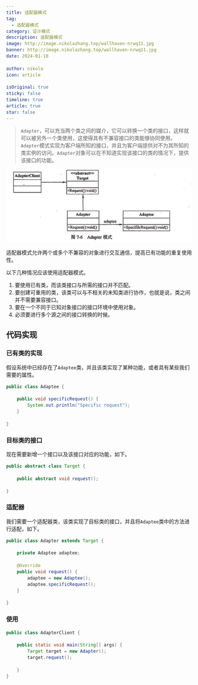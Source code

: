 ```yaml
---
title: 适配器模式
tag:
  - 适配器模式
category: 设计模式
description: 适配器模式
image: http://image.nikolazhang.top/wallhaven-nrwq11.jpg
banner: http://image.nikolazhang.top/wallhaven-nrwq11.jpg
date: 2024-01-10

author: nikola
icon: article

isOriginal: true
sticky: false
timeline: true
article: true
star: false
---
```


> `Adapter`，可以充当两个类之间的媒介，它可以转换一个类的接口，这样就可以被另外一个类使用，这使得具有不兼容接口的类能够协同使用。  
> `Adapter`模式实现为客户端所知的接口，并且为客户端提供对不为其所知的类实例的访问。`Adapter`对象可以在不知道实现该接口的类的情况下，提供该接口的功能。

![Alt text](images/7-adapter/image.png)

适配器模式允许两个或多个不兼容的对象进行交互通信，提高已有功能的重复使用性。

以下几种情况应该使用适配器模式。

1. 要使用已有类，而该类接口与所需的接口并不匹配。
2. 要创建可重用的类，该类可以与不相关的未知类进行协作，也就是说，类之间并不需要兼容接口。
3. 要在一个不同于已知对象接口的接口环境中使用对象。
4. 必须要进行多个源之间的接口转换的时候。

## 代码实现

### 已有类的实现

假设系统中已经存在了`Adaptee`类，并且该类实现了某种功能，或者具有某些我们需要的属性。

```java
public class Adaptee {

    public void specificRequest() {
        System.out.println("Specific request");
    }

}
```

### 目标类的接口

现在需要新增一个接口以及该接口对应的功能，如下。

```java
public abstract class Target {
    
    public abstract void request();

}

```

### 适配器

我们需要一个适配器类，该类实现了目标类的接口，并且将`Adaptee`类中的方法进行适配，如下。

```java
public class Adapter extends Target {
    
    private Adaptee adaptee;
    
    @Override
    public void request() {
        adaptee = new Adaptee();
        adaptee.specificRequest();
    }

}
```

### 使用

```java
public class AdapterClient {
    
    public static void main(String[] args) {
        Target target = new Adapter();
        target.request();
        
    }
}
```
